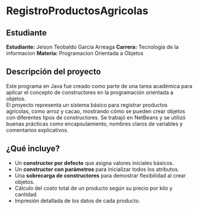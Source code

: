 # RegistroProductosAgricolas

## Estudiante

**Estudiante:** Jeison Teobaldo García Arreaga
**Carrera:** Tecnologia de la informacion
**Materia:** Programacion Orientada a Objetos

## Descripción del proyecto

Este programa en Java fue creado como parte de una tarea académica para aplicar el concepto de constructores en la programación orientada a objetos.  
El proyecto representa un sistema básico para registrar productos agrícolas, como arroz y cacao, mostrando cómo se pueden crear objetos con diferentes tipos de constructores.
Se trabajó en NetBeans y se utilizó buenas prácticas como encapsulamiento, nombres claros de variables y comentarios explicativos.

##  ¿Qué incluye?

- Un **constructor por defecto** que asigna valores iniciales básicos.
- Un **constructor con parámetros** para inicializar todos los atributos.
- Una **sobrecarga de constructores** para demostrar flexibilidad al crear objetos.
- Cálculo del costo total de un producto según su precio por kilo y cantidad.
- Impresión detallada de los datos de cada producto.

